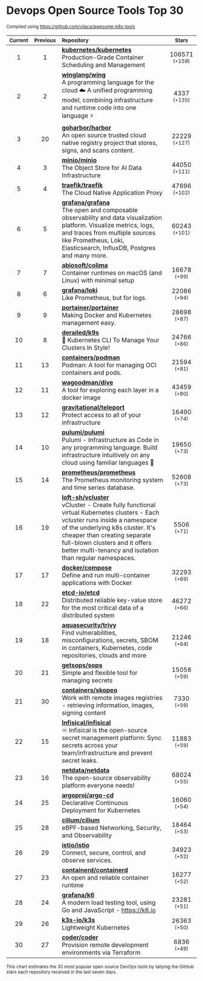 # Devops Open Source Tools Top 30
<sup>Compiled using https://github.com/vilaca/awesome-k8s-tools</sup>
<div align="center">

|<sub>Current</sub>|<sub>Previous</sub>|<sub>Repository</sub>|<sub>Stars</sub>|
|:---:|:---:|:---|:---:|
|1|1|[**kubernetes/kubernetes**](https://github.com/kubernetes/kubernetes)<br/>Production-Grade Container Scheduling and Management|106571 <sup>(+159)</sup>|
|2|2|[**winglang/wing**](https://github.com/winglang/wing)<br/>A programming language for the cloud ☁️ A unified programming model, combining infrastructure and runtime code into one language ⚡|4337 <sup>(+135)</sup>|
|3|20|[**goharbor/harbor**](https://github.com/goharbor/harbor)<br/>An open source trusted cloud native registry project that stores, signs, and scans content.|22229 <sup>(+127)</sup>|
|4|3|[**minio/minio**](https://github.com/minio/minio)<br/>The Object Store for AI Data Infrastructure|44050 <sup>(+111)</sup>|
|5|4|[**traefik/traefik**](https://github.com/traefik/traefik)<br/>The Cloud Native Application Proxy|47696 <sup>(+102)</sup>|
|6|5|[**grafana/grafana**](https://github.com/grafana/grafana)<br/>The open and composable observability and data visualization platform. Visualize metrics, logs, and traces from multiple sources like Prometheus, Loki, Elasticsearch, InfluxDB, Postgres and many more. |60243 <sup>(+101)</sup>|
|7|7|[**abiosoft/colima**](https://github.com/abiosoft/colima)<br/>Container runtimes on macOS (and Linux) with minimal setup|16678 <sup>(+99)</sup>|
|8|6|[**grafana/loki**](https://github.com/grafana/loki)<br/>Like Prometheus, but for logs.|22086 <sup>(+94)</sup>|
|9|9|[**portainer/portainer**](https://github.com/portainer/portainer)<br/>Making Docker and Kubernetes management easy.|28698 <sup>(+87)</sup>|
|10|8|[**derailed/k9s**](https://github.com/derailed/k9s)<br/>🐶 Kubernetes CLI To Manage Your Clusters In Style!|24766 <sup>(+86)</sup>|
|11|13|[**containers/podman**](https://github.com/containers/podman)<br/>Podman: A tool for managing OCI containers and pods.|21594 <sup>(+81)</sup>|
|12|11|[**wagoodman/dive**](https://github.com/wagoodman/dive)<br/>A tool for exploring each layer in a docker image|43459 <sup>(+80)</sup>|
|13|12|[**gravitational/teleport**](https://github.com/gravitational/teleport)<br/>Protect access to all of your infrastructure|16490 <sup>(+74)</sup>|
|14|10|[**pulumi/pulumi**](https://github.com/pulumi/pulumi)<br/>Pulumi - Infrastructure as Code in any programming language. Build infrastructure intuitively on any cloud using familiar languages 🚀|19650 <sup>(+73)</sup>|
|15|14|[**prometheus/prometheus**](https://github.com/prometheus/prometheus)<br/>The Prometheus monitoring system and time series database.|52608 <sup>(+73)</sup>|
|16|19|[**loft-sh/vcluster**](https://github.com/loft-sh/vcluster)<br/>vCluster - Create fully functional virtual Kubernetes clusters - Each vcluster runs inside a namespace of the underlying k8s cluster. It's cheaper than creating separate full-blown clusters and it offers better multi-tenancy and isolation than regular namespaces.|5506 <sup>(+71)</sup>|
|17|17|[**docker/compose**](https://github.com/docker/compose)<br/>Define and run multi-container applications with Docker|32293 <sup>(+69)</sup>|
|18|22|[**etcd-io/etcd**](https://github.com/etcd-io/etcd)<br/>Distributed reliable key-value store for the most critical data of a distributed system|46272 <sup>(+66)</sup>|
|19|18|[**aquasecurity/trivy**](https://github.com/aquasecurity/trivy)<br/>Find vulnerabilities, misconfigurations, secrets, SBOM in containers, Kubernetes, code repositories, clouds and more|21246 <sup>(+64)</sup>|
|20|21|[**getsops/sops**](https://github.com/getsops/sops)<br/>Simple and flexible tool for managing secrets|15058 <sup>(+59)</sup>|
|21|30|[**containers/skopeo**](https://github.com/containers/skopeo)<br/>Work with remote images registries - retrieving information, images, signing content|7330 <sup>(+59)</sup>|
|22|15|[**Infisical/infisical**](https://github.com/Infisical/infisical)<br/>♾ Infisical is the open-source secret management platform: Sync secrets across your team/infrastructure and prevent secret leaks.|11883 <sup>(+59)</sup>|
|23|16|[**netdata/netdata**](https://github.com/netdata/netdata)<br/>The open-source observability platform everyone needs!|68024 <sup>(+55)</sup>|
|24|25|[**argoproj/argo-cd**](https://github.com/argoproj/argo-cd)<br/>Declarative Continuous Deployment for Kubernetes|16060 <sup>(+54)</sup>|
|25|28|[**cilium/cilium**](https://github.com/cilium/cilium)<br/>eBPF-based Networking, Security, and Observability|18464 <sup>(+53)</sup>|
|26|29|[**istio/istio**](https://github.com/istio/istio)<br/>Connect, secure, control, and observe services.|34923 <sup>(+52)</sup>|
|27|23|[**containerd/containerd**](https://github.com/containerd/containerd)<br/>An open and reliable container runtime|16277 <sup>(+52)</sup>|
|28|24|[**grafana/k6**](https://github.com/grafana/k6)<br/>A modern load testing tool, using Go and JavaScript - https://k6.io|23281 <sup>(+51)</sup>|
|29|26|[**k3s-io/k3s**](https://github.com/k3s-io/k3s)<br/>Lightweight Kubernetes|26363 <sup>(+50)</sup>|
|30|27|[**coder/coder**](https://github.com/coder/coder)<br/>Provision remote development environments via Terraform|6836 <sup>(+49)</sup>|


</div>

<sub>This chart estimates the 30 most popular open source DevOps tools by tallying the GitHub stars each repository received in the last seven days.</sub>
